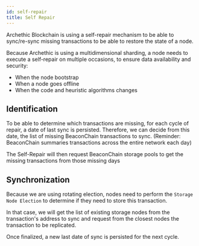 ```yaml
---
id: self-repair
title: Self Repair
---
```


Archethic Blockchain is using a self-repair mechanism to be able to sync/re-sync missing transactions to be able
to restore the state of a node.

Because Archethic is using a multidimensional sharding, a node needs to execute a self-repair on multiple occasions, to ensure data availability and security:

- When the node bootstrap
- When a node goes offline
- When the code and heuristic algorithms changes

## Identification

To be able to determine which transactions are missing, for each cycle of repair, a date of last sync is persisted.
Therefore, we can decide from this date, the list of missing BeaconChain transactions to sync. (Reminder: BeaconChain summaries transactions across the entire network each day)

The Self-Repair will then request BeaconChain storage pools to get the missing transactions from those missing days

## Synchronization

Because we are using rotating election, nodes need to perform the `Storage Node Election` to determine if they need to store this transaction.

In that case, we will get the list of existing storage nodes from the transaction's address to sync and request from the closest nodes the transaction to be replicated.

Once finalized, a new last date of sync is persisted for the next cycle.

